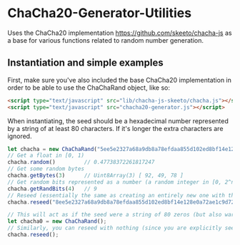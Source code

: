 # ChaCha20-Generator-Utilities
Uses the ChaCha20 implementation https://github.com/skeeto/chacha-js as a base for various functions related to random number generation.


## Instantiation and simple examples
First, make sure you've also included the base ChaCha20 implementation in 
order to be able to use the ChaChaRand object, like so:
```html
<script type="text/javascript" src="lib/chacha-js-skeeto/chacha.js"></script>
<script type="text/javascript" src="chacha20-generator.js"></script>
```


When instantiating, the seed should be a hexadecimal number represented by a string of at least 80 characters. 
If it's longer the extra characters are ignored.

```js
let chacha = new ChaChaRand("5ee5e2327a68a9db8a78efdaa855d102ed8bf14e128e0a72ae1c9d72e5f9747e27479f21dfbfd501");
// Get a float in [0, 1)
chacha.random()         // 0.47738372261817247
// Get some random bytes
chacha.getBytes(3)      // Uint8Array(3) [ 92, 49, 78 ]
// Get random bits represented as a number (a random integer in [0, 2^n - 1] where n is the argument given)
chacha.getRandBits(4)   // 9
// Reseed (essentially the same as creating an entirely new one with the new seed)
chacha.reseed("8ee5e2327a68a9db8a78efdaa855d102ed8bf14e128e0a72ae1c9d72e5f9747e27479f21dfbfd501")

// This will act as if the seed were a string of 80 zeros (but also warn you about it)
let chacha0 = new ChaChaRand();
// Similarly, you can reseed with nothing (since you are explicitly seeding, no warning this time)
chacha.reseed();
```

